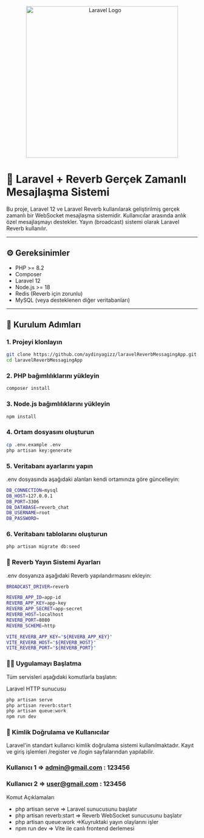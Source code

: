 <p align="center"><a href="https://laravel.com" target="_blank"><img src="https://raw.githubusercontent.com/laravel/art/master/logo-lockup/5%20SVG/2%20CMYK/1%20Full%20Color/laravel-logolockup-cmyk-red.svg" width="400" alt="Laravel Logo"></a></p>


# 💬 Laravel + Reverb Gerçek Zamanlı Mesajlaşma Sistemi

Bu proje, Laravel 12 ve Laravel Reverb kullanılarak geliştirilmiş gerçek zamanlı bir WebSocket mesajlaşma sistemidir. Kullanıcılar arasında anlık özel mesajlaşmayı destekler. Yayın (broadcast) sistemi olarak Laravel Reverb kullanılır.

---

## ⚙️ Gereksinimler

- PHP >= 8.2
- Composer
- Laravel 12
- Node.js >= 18
- Redis (Reverb için zorunlu)
- MySQL (veya desteklenen diğer veritabanları)

---

## 🚀 Kurulum Adımları

### 1. Projeyi klonlayın

```bash
git clone https://github.com/aydinyagizz/laravelReverbMessagingApp.git
cd laravelReverbMessagingApp
````

### 2. PHP bağımlılıklarını yükleyin

```bash
composer install
````
### 3. Node.js bağımlılıklarını yükleyin
```bash
npm install
````

### 4. Ortam dosyasını oluşturun
```bash
cp .env.example .env
php artisan key:generate
````
### 5. Veritabanı ayarlarını yapın
.env dosyasında aşağıdaki alanları kendi ortamınıza göre güncelleyin:
```bash
DB_CONNECTION=mysql
DB_HOST=127.0.0.1
DB_PORT=3306
DB_DATABASE=reverb_chat
DB_USERNAME=root
DB_PASSWORD=
````
### 6. Veritabanı tablolarını oluşturun
```bash
php artisan migrate db:seed
````
### 📡 Reverb Yayın Sistemi Ayarları
.env dosyanıza aşağıdaki Reverb yapılandırmasını ekleyin:
```bash
BROADCAST_DRIVER=reverb

REVERB_APP_ID=app-id
REVERB_APP_KEY=app-key
REVERB_APP_SECRET=app-secret
REVERB_HOST=localhost
REVERB_PORT=8080
REVERB_SCHEME=http

VITE_REVERB_APP_KEY="${REVERB_APP_KEY}"
VITE_REVERB_HOST="${REVERB_HOST}"
VITE_REVERB_PORT="${REVERB_PORT}"

````

### 🧑‍💻 Uygulamayı Başlatma
Tüm servisleri aşağıdaki komutlarla başlatın:

Laravel HTTP sunucusu
```bash
php artisan serve
php artisan reverb:start
php artisan queue:work
npm run dev
````
### 🔐 Kimlik Doğrulama ve Kullanıcılar

Laravel'in standart kullanıcı kimlik doğrulama sistemi kullanılmaktadır. Kayıt ve giriş işlemleri /register ve /login sayfalarından yapılabilir.

### Kullanıcı 1 => admin@gmail.com : 123456
### Kullanıcı 2 => user@gmail.com : 123456


Komut Açıklamaları
- php artisan serve => Laravel sunucusunu başlatır
- php artisan reverb:start => Reverb WebSocket sunucusunu başlatır
- php artisan queue:work =>Kuyruktaki yayın olaylarını işler
- npm run dev => Vite ile canlı frontend derlemesi

